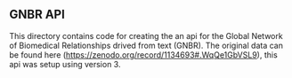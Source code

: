 ## GNBR API

This directory contains code for creating the an api for the Global Network of Biomedical Relationships drived from text (GNBR). The original data can be found here (https://zenodo.org/record/1134693#.WqQe1GbVSL9), this api was setup using version 3.
